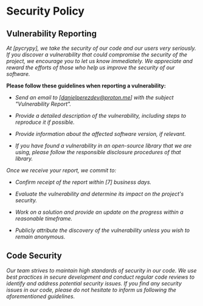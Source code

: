 <!-- Autor: Daniel Benjamin Perez Morales -->
<!-- GitHub: https://github.com/D4nitrix13 -->
<!-- Gitlab: https://gitlab.com/D4nitrix13 -->
<!-- Correo electrónico: danielperezdev@proton.me -->
# **Security Policy**

## **Vulnerability Reporting**

*At [pycrypy], we take the security of our code and our users very seriously. If you discover a vulnerability that could compromise the security of the project, we encourage you to let us know immediately. We appreciate and reward the efforts of those who help us improve the security of our software.*

**Please follow these guidelines when reporting a vulnerability:**

- *Send an email to [danielperezdev@proton.me] with the subject "Vulnerability Report".*

- *Provide a detailed description of the vulnerability, including steps to reproduce it if possible.*

- *Provide information about the affected software version, if relevant.*

- *If you have found a vulnerability in an open-source library that we are using, please follow the responsible disclosure procedures of that library.*

*Once we receive your report, we commit to:*

- *Confirm receipt of the report within [7] business days.*

- *Evaluate the vulnerability and determine its impact on the project's security.*

- *Work on a solution and provide an update on the progress within a reasonable timeframe.*

- *Publicly attribute the discovery of the vulnerability unless you wish to remain anonymous.*

## **Code Security**

*Our team strives to maintain high standards of security in our code. We use best practices in secure development and conduct regular code reviews to identify and address potential security issues. If you find any security issues in our code, please do not hesitate to inform us following the aforementioned guidelines.*
